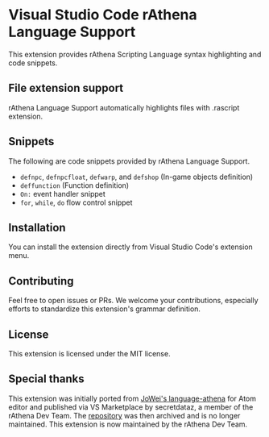 # Visual Studio Code rAthena Language Support

This extension provides rAthena Scripting Language syntax highlighting and code snippets.

## File extension support

rAthena Language Support automatically highlights files with .rascript extension.

## Snippets

The following are code snippets provided by rAthena Language Support.

* `defnpc`, `defnpcfloat`, `defwarp`, and `defshop` (In-game objects definition)
* `deffunction` (Function definition)
* `On:` event handler snippet
* `for`, `while`, `do` flow control snippet

## Installation

You can install the extension directly from Visual Studio Code's extension menu.

## Contributing

Feel free to open issues or PRs. We welcome your contributions, especially efforts to standardize this extension's grammar definition.

## License

This extension is licensed under the MIT license.

## Special thanks

This extension was initially ported from [JoWei's language-athena](https://github.com/JoWei/language-athena) for Atom editor and published via VS Marketplace by secretdataz, a member of the rAthena Dev Team. The [repository](https://github.com/secretdataz/athena-language-support) was then archived and is no longer maintained. This extension is now maintained by the rAthena Dev Team.
